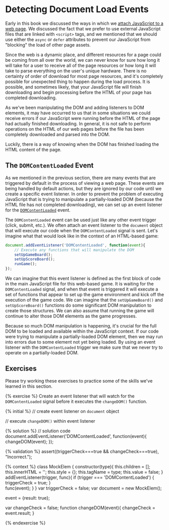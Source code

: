 # Detecting Document Load Events

Early in this book we discussed the ways in which we [attach JavaScript to a web page](/basic-syntax/41-adding-javascript-to-an-html-file.md). We discussed the fact that we prefer to use external JavaScript files that are linked with `<script>` tags, and we mentioned that we should use either the `async` or `defer` attributes to prevent our JavaScript from "blocking" the load of other page assets. 

Since the web is a dynamic place, and different resources for a page could be coming from all over the world, we can never know for sure how long it will take for a user to receive all of the page resources or how long it will take to parse everything on the user's unique hardware. There is no certainty of order of download for most page resources, and it's completely possible for unexpected thing to happen during the load process. It is possible, and sometimes likely, that your JavaScript file will finish downloading and begin processing before the HTML of your page has completed downloading.

As we've been manipulating the DOM and adding listeners to DOM elements, it may have occurred to us that in some situations we could receive errors if our JavaScript were running before the HTML of the page had actually finished downloading. In general, it is not safe to perform operations on the HTML of our web pages before the file has been completely downloaded and parsed into the DOM.

Luckily, there is a way of knowing when the DOM has finished loading the HTML content of the page.

## The `DOMContentLoaded` Event

As we mentioned in the previous section, there are many events that are triggered by default in the process of viewing a web page. These events are being handled by default actions, but they are ignored by our code until we create a specific event listener. In order to prevent the problem of executing JavaScript that is trying to manipulate a partially-loaded DOM (because the HTML file has not completed downloading), we can set up an event listener for the [`DOMContentLoaded`](https://developer.mozilla.org/en-US/docs/Web/Events/DOMContentLoaded) event.

The `DOMContentLoaded` event can be used just like any other event trigger (click, submit, etc.). We often attach an event listener to the `document` object that will execute our code when the `DOMContentLoaded` signal is sent. Let's imagine what that would look like in the context of an HTML-based game:

```js
document.addEventListener('DOMContentLoaded', function(event){
    // Execute any functions that will manipulate the DOM
    setUpGameBoard();
    setUpScoreBoard();
    runGame();
});
```
We can imagine that this event listener is defined as the first block of code in the main JavaScript file for this web-based game. It is waiting for the `DOMContentLoaded` signal, and when that event is triggered it will execute a set of functions that appear to set up the game environment and kick off the execution of the game code. We can imagine that the `setUpGameBoard()` and `setUpScoreBoard()` functions do some significant DOM manipulation to create those structures. We can also assume that running the game will continue to alter those DOM elements as the game progresses. 

Because so much DOM manipulation is happening, it's crucial for the full DOM to be loaded and available within the JavaScript context. If our code were trying to manipulate a partially-loaded DOM element, then we may run into errors due to some element not yet being loaded. By using an event listener with the `DOMContentLoaded` trigger we make sure that we never try to operate on a partially-loaded DOM.


## Exercises
Please try working these exercises to practice some of the skills we've learned in this section.


{% exercise %}
Create an event listener that will watch for the  <code>DOMContentLoaded</code> signal before it executes the <code>changeDOM()</code> function.

{% initial %}
// create event listener on `document` object

// execute `changeDOM()` within event listener

{% solution %}
// solution code
document.addEventListener('DOMContentLoaded', function(event){
    changeDOM(event);
});


{% validation %}
assert((triggerCheck===true && changeCheck===true), "Incorrect.");

{% context %}
class MockElem {
    constructor(type){
        this.children = [];
        this.innerHTML = '';
        this.style = {};
        this.tagName = type;
        this.value = false;
    }
    addEventListener(trigger, func){
        if (trigger === 'DOMContentLoaded') {
            triggerCheck = true;
        }        
        func(event);
    }
}
var triggerCheck = false;
var document = new MockElem();

event = {result: true};

var changeCheck = false;
function changeDOM(event){
    changeCheck = event.result;
}

{% endexercise %}


